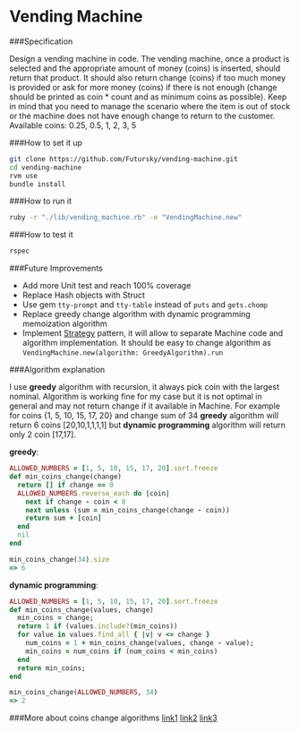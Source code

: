 Vending Machine
==========

###Specification

Design a vending machine in code. 
The vending machine, once a product is selected and the appropriate amount of money (coins) is inserted, should return that product. It should also return change (coins) if too much money is provided or ask for more money (coins) if there is not enough (change should be printed as coin * count and as minimum coins as possible).
Keep in mind that you need to manage the scenario where the item is out of stock or the machine does not have enough change to return to the customer.
Available coins: 0.25, 0.5, 1, 2, 3, 5

###How to set it up

```sh
git clone https://github.com/Futursky/vending-machine.git
cd vending-machine
rvm use
bundle install
```

###How to run it

```sh
ruby -r "./lib/vending_machine.rb" -e "VendingMachine.new"
```

###How to test it

```sh
rspec
```

###Future Improvements

+ Add more Unit test and reach 100% coverage
+ Replace Hash objects with Struct
+ Use gem `tty-prompt` and `tty-table` instead of `puts` and `gets.chomp`
+ Replace greedy change algorithm with dynamic programming memoization algorithm
+ Implement [Strategy](https://refactoring.guru/design-patterns/strategy) pattern, it will allow to separate Machine code and algorithm implementation. It should be easy to change algorithm as `VendingMachine.new(algorithm: GreedyAlgorithm).run`

###Algorithm explanation

I use **greedy** algorithm with recursion, it always pick coin with the largest nominal. Algorithm is working fine for my case but it is not optimal in general and may not return change if it available in Machine. 
For example for coins {1, 5, 10, 15, 17, 20} and change sum of 34 **greedy** algorithm will return 6 coins [20,10,1,1,1,1] but **dynamic programming** algorithm will return only 2 coin [17,17].

**greedy**:
```ruby
ALLOWED_NUMBERS = [1, 5, 10, 15, 17, 20].sort.freeze
def min_coins_change(change)
  return [] if change == 0
  ALLOWED_NUMBERS.reverse_each do |coin|
    next if change - coin < 0
    next unless (sum = min_coins_change(change - coin))
    return sum + [coin]
  end
  nil
end

min_coins_change(34).size
=> 6
```

**dynamic programming**:
```ruby
ALLOWED_NUMBERS = [1, 5, 10, 15, 17, 20].sort.freeze
def min_coins_change(values, change)
  min_coins = change;
  return 1 if (values.include?(min_coins))
  for value in values.find_all { |v| v <= change }
    num_coins = 1 + min_coins_change(values, change - value);
    min_coins = num_coins if (num_coins < min_coins)
  end
  return min_coins;
end

min_coins_change(ALLOWED_NUMBERS, 34)
=> 2
```

###More about coins change algorithms
[link1](http://csharpbook.sakutin.ru/%D0%B2%D0%BE%D0%B7%D0%BC%D0%BE%D0%B6%D0%BD%D0%BE%D0%B5-%D1%80%D0%B5%D1%88%D0%B5%D0%BD%D0%B8%D0%B5-%D0%B0%D0%BB%D0%B3%D0%BE%D1%80%D0%B8%D1%82%D0%BC-%D0%B2%D1%8B%D0%B4%D0%B0%D1%87%D0%B8-%D1%81%D0%B4/)
[link2](http://www.edevyatkin.com/problems/2015/10/21/making-change.html)
[link3](http://aliev.me/runestone/Recursion/DynamicProgramming.html)



